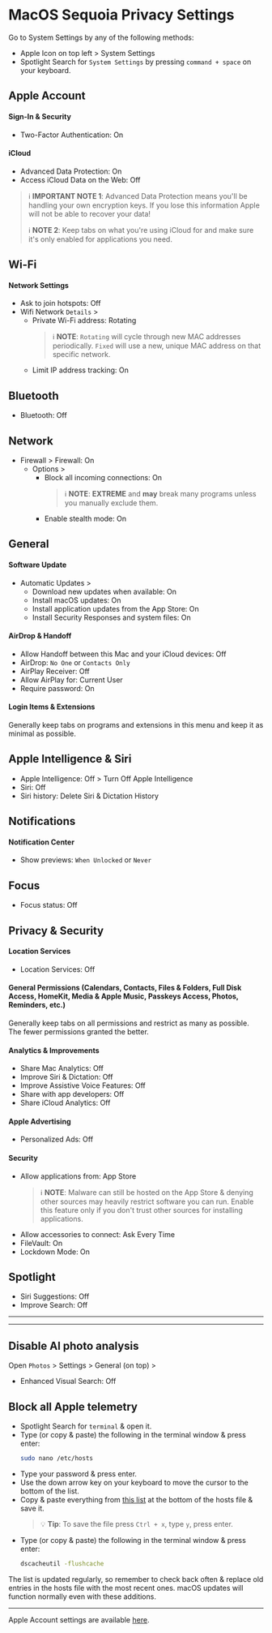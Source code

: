 # MacOS Sequoia Privacy Settings

Go to System Settings by any of the following methods:
- Apple Icon on top left > System Settings
- Spotlight Search for `System Settings` by pressing `command + space` on your keyboard.



## Apple Account

#### Sign-In & Security
- Two-Factor Authentication: On


#### iCloud
- Advanced Data Protection: On
- Access iCloud Data on the Web: Off

> :information_source: **IMPORTANT NOTE 1**: Advanced Data Protection means you'll be handling your own encryption keys. If you lose this information Apple will not be able to recover your data!
>
> :information_source: **NOTE 2**: Keep tabs on what you're using iCloud for and make sure it's only enabled for applications you need.



## Wi-Fi

#### Network Settings
- Ask to join hotspots: Off
- Wifi Network `Details` >
  - Private Wi-Fi address: Rotating
    > :information_source: **NOTE**: `Rotating` will cycle through new MAC addresses periodically. `Fixed` will use a new, unique MAC address on that specific network.
  - Limit IP address tracking: On



## Bluetooth
- Bluetooth: Off



## Network
- Firewall > Firewall: On
  - Options >
    - Block all incoming connections: On
      > :information_source: **NOTE**: **EXTREME** and **may** break many programs unless you manually exclude them.
    - Enable stealth mode: On



## General

#### Software Update
- Automatic Updates >
  - Download new updates when available: On
  - Install macOS updates: On
  - Install application updates from the App Store: On
  - Install Security Responses and system files: On

#### AirDrop & Handoff
- Allow Handoff between this Mac and your iCloud devices: Off
- AirDrop: `No One` or `Contacts Only`
- AirPlay Receiver: Off
- Allow AirPlay for: Current User
- Require password: On

#### Login Items & Extensions
Generally keep tabs on programs and extensions in this menu and keep it as minimal as possible. 



## Apple Intelligence & Siri
- Apple Intelligence: Off > Turn Off Apple Intelligence
- Siri: Off
- Siri history: Delete Siri & Dictation History



## Notifications

#### Notification Center
- Show previews: `When Unlocked` or `Never`

## Focus
- Focus status: Off



## Privacy & Security

#### Location Services
- Location Services: Off

#### General Permissions (Calendars, Contacts, Files & Folders, Full Disk Access, HomeKit, Media & Apple Music, Passkeys Access, Photos, Reminders, etc.)
Generally keep tabs on all permissions and restrict as many as possible. The fewer permissions granted the better.

#### Analytics & Improvements
- Share Mac Analytics: Off
- Improve Siri & Dictation: Off
- Improve Assistive Voice Features: Off
- Share with app developers: Off
- Share iCloud Analytics: Off

#### Apple Advertising
- Personalized Ads: Off

#### Security
- Allow applications from: App Store
  > :information_source: **NOTE**: Malware can still be hosted on the App Store & denying other sources may heavily restrict software you can run. Enable this feature only if you don't trust other sources for installing applications.
- Allow accessories to connect: Ask Every Time
- FileVault: On
- Lockdown Mode: On



## Spotlight
- Siri Suggestions: Off
- Improve Search: Off


---
---


## Disable AI photo analysis
Open `Photos` > Settings > General (on top) >
  - Enhanced Visual Search: Off



## Block all Apple telemetry
- Spotlight Search for `terminal` & open it.
- Type (or copy & paste) the following in the terminal window & press enter:
  ```zsh
  sudo nano /etc/hosts
  ```
- Type your password & press enter.
- Use the down arrow key on your keyboard to move the cursor to the bottom of the list.
- Copy & paste everything from [this list](https://raw.githubusercontent.com/hagezi/dns-blocklists/refs/heads/main/hosts/native.apple.txt) at the bottom of the hosts file & save it.
  > :bulb: **Tip**: To save the file press `Ctrl + x`, type `y`, press enter.
- Type (or copy & paste) the following in the terminal window & press enter:
  ```zsh
  dscacheutil -flushcache
  ```

The list is updated regularly, so remember to check back often & replace old entries in the hosts file with the most recent ones.
macOS updates will function normally even with these additions.


---


Apple Account settings are available [here](https://github.com/StellarSand/privacy-settings/blob/main/Privacy%20Settings/Apple-Account.md).